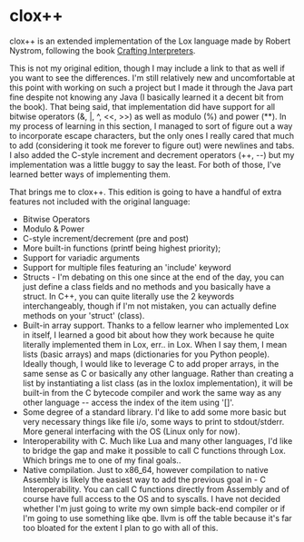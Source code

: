 # clox++
clox++ is an extended implementation of the Lox language made by Robert Nystrom, following the book [Crafting Interpreters](#https://craftinginterpreters.com/).

This is not my original edition, though I may include a link to that as well if you want to see the differences. I'm still relatively new and uncomfortable at this point with working on such a project but I made it through the Java part fine despite not knowing any Java (I basically learned it a decent bit from the book). That being said, that implementation did have support for all bitwise operators (&, |, ^, <<, >>) as well as modulo (%) and power (**). In my process of learning in this section, I managed to sort of figure out a way to incorporate escape characters, but the only ones I really cared that much to add (considering it took me forever to figure out) were newlines and tabs. I also added the C-style increment and decrement operators (++, --) but my implementation was a little buggy to say the least. For both of those, I've learned better ways of implementing them.

That brings me to clox++. This edition is going to have a handful of extra features not included with the original language:

- Bitwise Operators
- Modulo & Power
- C-style increment/decrement (pre and post)
- More built-in functions (printf being highest priority);
- Support for variadic arguments
- Support for multiple files featuring an 'include' keyword
- Structs - I'm debating on this one since at the end of the day, you can just define a class fields and no methods and you basically have a struct. In C++, you can quite literally use the 2 keywords interchangeably, though if I'm not mistaken, you can actually define methods on your 'struct' (class).
- Built-in array support. Thanks to a fellow learner who implemented Lox in itself, I learned a good bit about how they work because he quite literally implemented them in Lox, err.. in Lox. When I say them, I mean lists (basic arrays) and maps (dictionaries for you Python people). Ideally though, I would like to leverage C to add proper arrays, in the same sense as C or basically any other language. Rather than creating a list by instantiating a list class (as in the loxlox implementation), it will be built-in from the C bytecode compiler and work the same way as any other language -- access the index of the item using '[]'.
- Some degree of a standard library. I'd like to add some more basic but very necessary things like file i/o, some ways to print to stdout/stderr. More general interfacing with the OS (Linux only for now).
- Interoperability with C. Much like Lua and many other languages, I'd like to bridge the gap and make it possible to call C functions through Lox. Which brings me to one of my final goals..
- Native compilation. Just to x86_64, however compilation to native Assembly is likely the easiest way to add the previous goal in - C Interoperability. You can call C functions directly from Assembly and of course have full access to the OS and to syscalls. I have not decided whether I'm just going to write my own simple back-end compiler or if I'm going to use something like qbe. llvm is off the table because it's far too bloated for the extent I plan to go with all of this.
